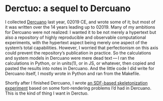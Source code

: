 Derctuo: a sequel to Dercuano
=============================

[Dercuano]: http://canonical.org/~kragen/dercuano

I collected [Dercuano] last year, 02019 CE, and wrote some of it; but
most of it was written over the 14 years leading up to 02019.  Many of
my ambitions for Dercuano were not realized: I wanted it to be not
merely a hypertext but also a repository of highly reproducible and
observable computational experiments, with the hypertext aspect being
merely one aspect of the system’s total capabilities.  However, I
worried that perfectionism on this axis could prevent the repository’s
publication in practice.  So the calculations and system models in
Dercuano were mere dead text — I ran the calculations in Python, or in
units(1), or in JS, or whatever, then copied and pasted the results
into notes in Dercuano.  And the little code I did write for Dercuano
itself, I mostly wrote in Python and ran from the Makefile.

Shortly after I finished Dercuano, I wrote [an SDF-based
skeletonization experiment][2] based on some font-rendering problems
I’d had in Dercuano.  This is the kind of thing I want in Derctuo.

[2]: http://canonical.org/~kragen/sw/dev3/circlegrid
